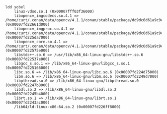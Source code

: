 
    ldd sobel
        linux-vdso.so.1 (0x00007fff03f36000)
        libopencv_imgcodecs.so.4.1 => /home/curt/.conan/data/opencv/4.1.1/conan/stable/package/dd9dc6d61a9c9ce1de40485b2e367d5d584b2cfe/lib/libopencv_imgcodecs.so.4.1 (0x00007fd22661d000)
        libopencv_imgproc.so.4.1 => /home/curt/.conan/data/opencv/4.1.1/conan/stable/package/dd9dc6d61a9c9ce1de40485b2e367d5d584b2cfe/lib/libopencv_imgproc.so.4.1 (0x00007fd225da7000)
        libopencv_core.so.4.1 => /home/curt/.conan/data/opencv/4.1.1/conan/stable/package/dd9dc6d61a9c9ce1de40485b2e367d5d584b2cfe/lib/libopencv_core.so.4.1 (0x00007fd22575e000)
        libstdc++.so.6 => /usr/lib/x86_64-linux-gnu/libstdc++.so.6 (0x00007fd22537e000)
        libgcc_s.so.1 => /lib/x86_64-linux-gnu/libgcc_s.so.1 (0x00007fd225166000)
        libc.so.6 => /lib/x86_64-linux-gnu/libc.so.6 (0x00007fd224d75000)
        libm.so.6 => /lib/x86_64-linux-gnu/libm.so.6 (0x00007fd2249d7000)
        libpthread.so.0 => /lib/x86_64-linux-gnu/libpthread.so.0 (0x00007fd2247b8000)
        libdl.so.2 => /lib/x86_64-linux-gnu/libdl.so.2 (0x00007fd2245b4000)
        librt.so.1 => /lib/x86_64-linux-gnu/librt.so.1 (0x00007fd2243ac000)
        /lib64/ld-linux-x86-64.so.2 (0x00007fd226ff8000)